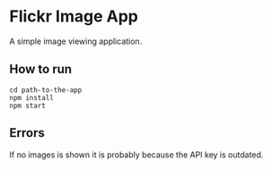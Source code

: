 # Flickr Image App
A simple image viewing application.

## How to run
    cd path-to-the-app
    npm install
    npm start

## Errors
If no images is shown it is probably because the API key is outdated.

